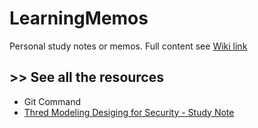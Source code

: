 # LearningMemos
Personal study notes or memos. Full content see  [Wiki link](https://github.com/whatisname/Learning-resources-and-note/wiki)

## >> See all the resources
- Git Command 
- [Thred Modeling Desiging for Security - Study Note](https://github.com/whatisname/Learning-resources-and-note/wiki/Thread-modeling)

